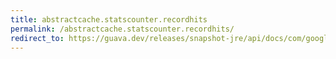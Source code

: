 ```yaml
---
title: abstractcache.statscounter.recordhits
permalink: /abstractcache.statscounter.recordhits/
redirect_to: https://guava.dev/releases/snapshot-jre/api/docs/com/google/common/cache/AbstractCache.StatsCounter.html#recordHits-int-
---
```


